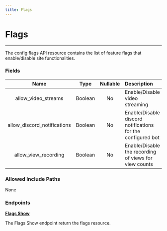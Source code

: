 ```yaml
---
title: Flags
---
```


# Flags

---

The config flags API resource contains the list of feature flags that enable/disable site functionalities.

### Fields

|            Name             |  Type   | Nullable | Description                                                 |
| :-------------------------: | :-----: | :------: | :---------------------------------------------------------- |
| allow_video_streams         | Boolean | No       | Enable/Disable video streaming                              |
| allow_discord_notifications | Boolean | No       | Enable/Disable discord notifications for the configured bot |
| allow_view_recording        | Boolean | No       | Enable/Disable the recording of views for view counts       |

### Allowed Include Paths

None

### Endpoints

**[Flags Show](/config/flags/show/)**

The Flags Show endpoint return the flags resource.